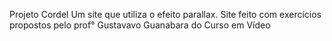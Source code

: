 Projeto Cordel
 Um site que utiliza o efeito parallax.
Site feito com exercícios propostos pelo prof° Gustavavo Guanabara do Curso em Vídeo
